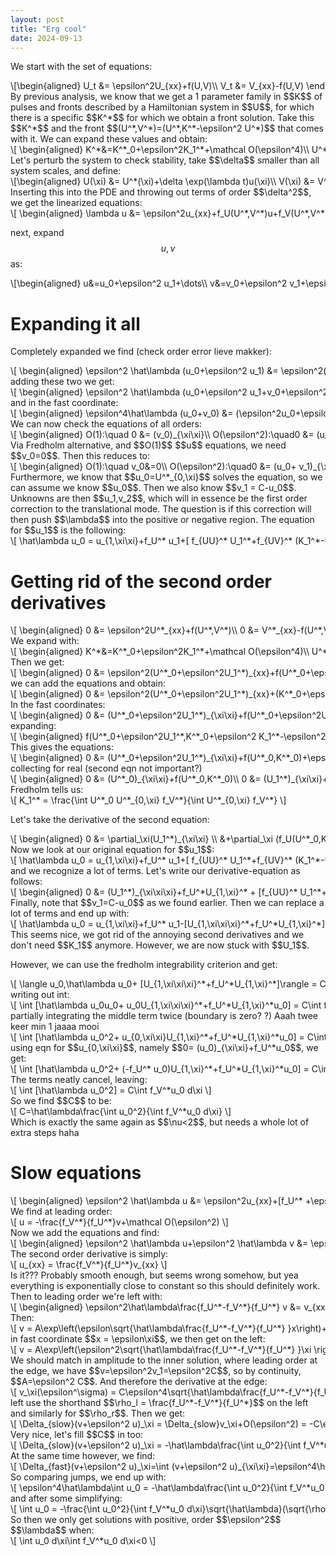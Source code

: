 ```yaml
---
layout: post
title: "Erg cool"
date: 2024-09-13
---
```

<style>
.math-container {
    max-width: 100%; /* Set a maximum width to prevent it from expanding the page */
    overflow-x: auto; /* Enable horizontal scrolling */
    white-space: nowrap; /* Prevent the text from wrapping */
}
</style>
We start with the set of equations:
<div class="math-container">\[\begin{aligned}
U_t &= \epsilon^2U_{xx}+f(U,V)\\
V_t &= V_{xx}-f(U,V)
\end{aligned}
\]</div>
By previous analysis, we know that we get a 1 parameter family in $$K$$ of pulses and fronts described by a Hamiltonian system in $$U$$, for which there is a specific $$K^*$$ for which we obtain a front solution. Take this $$K^*$$ and the front $$(U^*,V^*)=(U^*,K^*-\epsilon^2 U^*)$$ that comes with it. We can expand these values and obtain:
<div class="math-container">\[
\begin{aligned}
K^*&=K^*_0+\epsilon^2K_1^*+\mathcal O(\epsilon^4)\\
U^*&=U^*_0+\epsilon^2U_1^*+\mathcal O(\epsilon^4)\\
V^*&=V^*_0+\epsilon^2V_1^*+\mathcal O(\epsilon^4) = K^*_0+\epsilon^2 K_1^*-\epsilon^2 U_0^*+\mathcal O(\epsilon^4)
\end{aligned}
\]</div>
Let's perturb the system to check stability, take $$\delta$$ smaller than all system scales, and define:
<div class="math-container">\[\begin{aligned}
U(\xi) &= U^*(\xi)+\delta \exp(\lambda t)u(\xi)\\
V(\xi) &= V^*(\xi)+\delta \exp(\lambda t)v(\xi)
\end{aligned}\]</div>
Inserting this into the PDE and throwing out terms of order $$\delta^2$$, we get the linearized equations:
<div class="math-container">\[
\begin{aligned}
\lambda u &= \epsilon^2u_{xx}+f_U(U^*,V^*)u+f_V(U^*,V^*)v\\
\lambda v&= v_{xx}-f_U(U^*,V^*)u-f_V(U^*,V^*)v
\end{aligned}
\]</div>

next, expand $$u,v$$ as:
<div class="math-container">\[\begin{aligned}
u&=u_0+\epsilon^2 u_1+\dots\\ 
v&=v_0+\epsilon^2 v_1+\epsilon^4 v_2\dots
\end{aligned}\]</div>

# Expanding it all
Completely expanded we find (check order error lieve makker):
<div class="math-container">\[
\begin{aligned}
\epsilon^2 \hat\lambda (u_0+\epsilon^2 u_1) &= \epsilon^2(u_0+\epsilon^2 u_1)_{xx}+[f_U^* +\epsilon^2f_{UU}^* U_1^*+\epsilon^2f_{UV}^* (K_1^*-U_0^*)](u_0+\epsilon^2 u_1)\\
&+[f_V^* +\epsilon^2f_{VU}^* U_1^*+\epsilon^2f_{VU}^* (K^*_1-U_0^*)](v_0+\epsilon^2 v_1+\epsilon^4 v_2)+\mathcal O(\epsilon^6)\\
\epsilon^2 \hat\lambda (v_0+\epsilon^2 v_1)&= (v_0+\epsilon^2 v_1+\epsilon^4 v_2)_{xx}+[-f_U^* -\epsilon^2f_{UU}^* U_1^*-\epsilon^2f_{UV}^* (K_1^*-U_0^*)](u_0+\epsilon^2 u_1)\\
&+[-f_V^* -\epsilon^2f_{VU}^* U_1^*-\epsilon^2f_{VU}^* (K^*_1-U_0^*)](v_0+\epsilon^2 v_1+\epsilon^4 v_2)+\mathcal O(\epsilon^6)\\
\end{aligned}
\]</div>
adding these two we get:
<div class="math-container">\[
\begin{aligned}
\epsilon^2 \hat\lambda (u_0+\epsilon^2 u_1+v_0+\epsilon^2 v_1) &= (\epsilon^2u_0+\epsilon^4 u_1+v_0+\epsilon^2 v_1+\epsilon^4 v_2)_{xx}+O(\epsilon^6)\\
\end{aligned}
\]</div>
and in the fast coordinate:
<div class="math-container">\[
\begin{aligned}
\epsilon^4\hat\lambda (u_0+v_0) &= (\epsilon^2u_0+\epsilon^4 u_1+v_0+\epsilon^2 v_1+\epsilon^4 v_2)_{\xi\xi}+O(\epsilon^6)\\
\end{aligned}
\]</div>
We can now check the equations of all orders:
<div class="math-container">\[
\begin{aligned}
O(1):\quad 0 &= (v_0)_{\xi\xi}\\
O(\epsilon^2):\quad0 &= (u_0+ v_1)_{\xi\xi}\\
O(\epsilon^4):\quad \hat\lambda (u_0+v_0) &= ( u_1+ v_2)_{\xi\xi}\\
\end{aligned}
\]</div>
Via Fredholm alternative, and $$O(1)$$ $$u$$ equations, we need $$v_0=0$$. Then this reduces to:
<div class="math-container">\[
\begin{aligned}
O(1):\quad  v_0&=0\\
O(\epsilon^2):\quad0 &= (u_0+ v_1)_{\xi\xi}\\
O(\epsilon^4):\quad \hat\lambda u_0 &= ( u_1+ v_2)_{\xi\xi}\\
\end{aligned}
\]</div>
Furthermore, we know that $$u_0=U^*_{0,\xi}$$ solves the equation, so we can assume we know $$u_0$$. Then we also know $$v_1 = C-u_0$$. Unknowns are then $$u_1,v_2$$, which will in essence be the first order correction to the translational mode. The question is if this correction will then push $$\lambda$$ into the positive or negative region. 
The equation for $$u_1$$ is the following:
<div class="math-container">\[
\hat\lambda u_0 = u_{1,\xi\xi}+f_U^* u_1+[ f_{UU}^* U_1^*+f_{UV}^* (K_1^*-U_0^*)]u_0+ v_1f_V^*
\]</div>


# Getting rid of the second order derivatives
<div class="math-container">\[
\begin{aligned}
0 &= \epsilon^2U^*_{xx}+f(U^*,V^*)\\
0 &= V^*_{xx}-f(U^*,V^*)
\end{aligned}
\]</div>
We expand with:
<div class="math-container">\[
\begin{aligned}
K^*&=K^*_0+\epsilon^2K_1^*+\mathcal O(\epsilon^4)\\
U^*&=U^*_0+\epsilon^2U_1^*+\mathcal O(\epsilon^4)\\
V^*&=V^*_0+\epsilon^2V_1^*+\mathcal O(\epsilon^4) = K^*_0+\epsilon^2 K_1^*-\epsilon^2 U_0^*+\mathcal O(\epsilon^4)
\end{aligned}
\]</div>
Then we get:
<div class="math-container">\[
\begin{aligned}
0 &= \epsilon^2(U^*_0+\epsilon^2U_1^*)_{xx}+f(U^*_0+\epsilon^2U_1^*,K^*_0+\epsilon^2 K_1^*-\epsilon^2 U_0^*)\\
0 &= (K^*_0+\epsilon^2 K_1^*-\epsilon^2 U_0^*)_{xx}-f(U^*_0+\epsilon^2U_1^*,K^*_0+\epsilon^2 K_1^*-\epsilon^2 U_0^*)
\end{aligned}
\]</div>
we can add the equations and obtain:
<div class="math-container">\[
\begin{aligned}
0 &= \epsilon^2(U^*_0+\epsilon^2U_1^*)_{xx}+(K^*_0+\epsilon^2 K_1^*-\epsilon^2 U_0^*)_{xx}\\
\end{aligned}
\]</div>
In the fast coordinates:
<div class="math-container">\[
\begin{aligned}
0 &= (U^*_0+\epsilon^2U_1^*)_{\xi\xi}+f(U^*_0+\epsilon^2U_1^*,K^*_0+\epsilon^2 K_1^*-\epsilon^2 U_0^*)\\
0 &= (K^*_0+\epsilon^2 K_1^*-\epsilon^2 U_0^*)_{\xi\xi}-\epsilon^2f(U^*_0+\epsilon^2U_1^*,K^*_0+\epsilon^2 K_1^*-\epsilon^2 U_0^*)
\end{aligned}
\]</div>
expanding:
<div class="math-container">\[
\begin{aligned}
f(U^*_0+\epsilon^2U_1^*,K^*_0+\epsilon^2 K_1^*-\epsilon^2 U_0^*) = \\
f(U^*_0,K^*_0)+\epsilon^2f_U(U^*_0,K^*_0)U_1^*+\epsilon^2f_V(U^*_0,K^*_0)( K_1^*- U_0^*)
\end{aligned}
\]</div>
This gives the equations:
<div class="math-container">\[
\begin{aligned}
0 &= (U^*_0+\epsilon^2U_1^*)_{\xi\xi}+f(U^*_0,K^*_0)+\epsilon^2f_U(U^*_0,K^*_0)U_1^*+\epsilon^2f_V(U^*_0,K^*_0)( K_1^*- U_0^*)\\
0 &= (K^*_0+\epsilon^2 K_1^*-\epsilon^2 U_0^*)_{\xi\xi}-\epsilon^2f(U^*_0+\epsilon^2U_1^*,K^*_0+\epsilon^2 K_1^*-\epsilon^2 U_0^*)
\end{aligned}
\]</div>
collecting for real (second eqn not important?)
<div class="math-container">\[
\begin{aligned}
0 &= (U^*_0)_{\xi\xi}+f(U^*_0,K^*_0)\\
0 &= (U_1^*)_{\xi\xi}+f_U(U^*_0,K^*_0)U_1^*+f_V(U^*_0,K^*_0)( K_1^*- U_0^*)\\
\end{aligned}
\]</div>
Fredholm tells us:
<div class="math-container">\[
K_1^*  = \frac{\int U^*_0 U^*_{0,\xi} f_V^*}{\int U^*_{0,\xi} f_V^*}
\]</div>

Let's take the derivative of the second equation:
<div class="math-container">\[
\begin{aligned}
0 &= \partial_\xi(U_1^*)_{\xi\xi} \\
&+\partial_\xi (f_U(U^*_0,K^*_0)U_1^*)\\
&+\partial_\xi(f_V(U^*_0,K^*_0)( K_1^*- U_0^*))\\
&= (U_1^*)_{\xi\xi\xi} \\
&+ f_{UU}(U^*_0,K^*_0)U^*_{0,\xi}U_1^*+f_U(U^*_0,K^*_0)U_{1,\xi}^*\\
&+f_{UV}(U^*_0,K^*_0)U^*_{0,\xi}( K_1^*- U_0^*)+f_V(U^*_0,K^*_0)( - U_{0,\xi}^*)\\
\end{aligned}
\]</div>
Now we look at our original equation for $$u_1$$:
<div class="math-container">\[
\hat\lambda u_0 = u_{1,\xi\xi}+f_U^* u_1+[ f_{UU}^* U_1^*+f_{UV}^* (K_1^*-U_0^*)]u_0+ v_1f_V^*
\]</div>
and we recognize a lot of terms. Let's write our derivative-equation as follows:
<div class="math-container">\[
\begin{aligned}
0 &= (U_1^*)_{\xi\xi\xi}+f_U^*U_{1,\xi}^* + [f_{UU}^* U_1^*+f_{UV}^*( K_1^*- U_0^*)-f_V^*] u_0\\
\end{aligned}
\]</div>
Finally, note that $$v_1=C-u_0$$ as we found earlier. Then we can replace a lot of terms and end up with:
<div class="math-container">\[
\hat\lambda u_0 = u_{1,\xi\xi}+f_U^* u_1-[U_{1,\xi\xi\xi}^*+f_U^*U_{1,\xi}^*]+Cf_V^*
\]</div>
This seems nice, we got rid of the annoying second derivatives and we don't need $$K_1$$ anymore. However, we are now stuck with $$U_1$$. 

However, we can use the fredholm integrability criterion and get:
<div class="math-container">\[
\langle u_0,\hat\lambda u_0+ [U_{1,\xi\xi\xi}^*+f_U^*U_{1,\xi}^*]\rangle = C\int f_V^*u_0 d\xi
\]</div>
writing out int:
<div class="math-container">\[
\int [\hat\lambda u_0u_0+ u_0U_{1,\xi\xi\xi}^*+f_U^*U_{1,\xi}^*u_0] = C\int f_V^*u_0 d\xi
\]</div>
partially integrating the middle term twice (boundary is zero? ?) Aaah twee keer min 1 jaaaa mooi
<div class="math-container">\[
\int [\hat\lambda u_0^2+ u_{0,\xi\xi}U_{1,\xi}^*+f_U^*U_{1,\xi}^*u_0] = C\int f_V^*u_0 d\xi
\]</div>
using eqn for $$u_{0,\xi\xi}$$, namely $$0= (u_0)_{\xi\xi}+f_U^*u_0$$, we get:
<div class="math-container">\[
\int [\hat\lambda u_0^2+ (-f_U^* u_0)U_{1,\xi}^*+f_U^*U_{1,\xi}^*u_0] = C\int f_V^*u_0 d\xi
\]</div>
The terms neatly cancel, leaving:
<div class="math-container">\[
\int [\hat\lambda u_0^2] = C\int f_V^*u_0 d\xi
\]</div>
So we find $$C$$ to be:
<div class="math-container">\[
C=\hat\lambda\frac{\int  u_0^2}{\int f_V^*u_0 d\xi} 
\]</div>
Which is exactly the same again as $$\nu<2$$, but needs a whole lot of extra steps haha

# Slow equations
<div class="math-container">\[
\begin{aligned}
\epsilon^2 \hat\lambda u &= \epsilon^2u_{xx}+[f_U^* +\epsilon^2f_{UU}^* U_1^*+\epsilon^2f_{UV}^* (K_1^*-U_0^*)]u\\
&+[f_V^* +\epsilon^2f_{VU}^* U_1^*+\epsilon^2f_{VU}^* (K^*_1-U_0^*)]v+\mathcal O(\epsilon^4)\\
\epsilon^2 \hat\lambda v&= v_{xx}+[-f_U^* -\epsilon^2f_{UU}^* U_1^*-\epsilon^2f_{UV}^* (K_1^*-U_0^*)]u\\
&+[-f_V^* -\epsilon^2f_{VU}^* U_1^*-\epsilon^2f_{VU}^* (K^*_1-U_0^*)]v+\mathcal O(\epsilon^4)\\
\end{aligned}
\]</div>
We find at leading order:
<div class="math-container">\[
u = -\frac{f_V^*}{f_U^*}v+\mathcal O(\epsilon^2)
\]</div>
Now we add the equations and find:
<div class="math-container">\[
\begin{aligned}
\epsilon^2 \hat\lambda u+\epsilon^2 \hat\lambda v &= \epsilon^2u_{xx}+v_{xx}
\end{aligned}
\]</div>
The second order derivative is simply:
<div class="math-container">\[
u_{xx} = \frac{f_V^*}{f_U^*}v_{xx}
\]</div>
Is it??? Probably smooth enough, but seems wrong somehow, but yea everything is exponentially close to constant so this should definitely work.
Then to leading order we're left with:
<div class="math-container">\[
\begin{aligned}
\epsilon^2\hat\lambda\frac{f_U^*-f_V^*}{f_U^*}  v &= v_{xx}
\end{aligned}
\]</div>
Then:
<div class="math-container">\[
v = A\exp\left(\epsilon\sqrt{\hat\lambda\frac{f_U^*-f_V^*}{f_U^*} }x\right)+B\exp\left(-\epsilon\sqrt{\hat\lambda\frac{f_U^*-f_V^*}{f_U^*} }x\right)
\]</div>
in fast coordinate $$x = \epsilon\xi$$, we then get on the left:
<div class="math-container">\[
v = A\exp\left(\epsilon^2\sqrt{\hat\lambda\frac{f_U^*-f_V^*}{f_U^*} }\xi \right)
\]</div>
We should match in amplitude to the inner solution, where leading order at the edge, we have $$v=\epsilon^2v_1=\epsilon^2C$$, so by continuity, $$A=\epsilon^2 C$$. And therefore the derivative at the edge:
<div class="math-container">\[
v_\xi(\epsilon^\sigma) = C\epsilon^4\sqrt{\hat\lambda\frac{f_U^*-f_V^*}{f_U^*} }
\]</div>
left use the shorthand $$\rho_l = \frac{f_U^*-f_V^*}{f_U^*}$$ on the left and similarly for $$\rho_r$$. Then we get:
<div class="math-container">\[
\Delta_{slow}(v+\epsilon^2 u)_\xi = \Delta_{slow}v_\xi+O(\epsilon^2) = -C\epsilon^4\sqrt{\hat\lambda}(\sqrt{\rho_r}+\sqrt{\rho_l})
\]</div>
Very nice, let's fill $$C$$ in too:
<div class="math-container">\[
\Delta_{slow}(v+\epsilon^2 u)_\xi = -\hat\lambda\frac{\int  u_0^2}{\int f_V^*u_0 d\xi}\epsilon^4\sqrt{\hat\lambda}(\sqrt{\rho_r}+\sqrt{\rho_l}) 
\]</div>
At the same time however, we find:
<div class="math-container">\[
\Delta_{fast}(v+\epsilon^2 u)_\xi=\int (v+\epsilon^2 u)_{\xi\xi}=\epsilon^4\hat\lambda\int u_0 
\]</div>
So comparing jumps, we end up with:
<div class="math-container">\[
\epsilon^4\hat\lambda\int u_0  = -\hat\lambda\frac{\int  u_0^2}{\int f_V^*u_0 d\xi}\epsilon^2\sqrt{\hat\lambda}(\sqrt{\rho_r}+\sqrt{\rho_l}) 
\]</div>
and after some simplifying:
<div class="math-container">\[
\int u_0  = -\frac{\int  u_0^2}{\int f_V^*u_0 d\xi}\sqrt{\hat\lambda}(\sqrt{\rho_r}+\sqrt{\rho_l}) 
\]</div>
So then we only get solutions with positive, order $$\epsilon^2$$ $$\lambda$$ when:
<div class="math-container">\[
\int u_0 d\xi\int f_V^*u_0 d\xi<0
\]</div>

